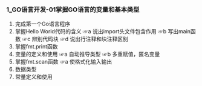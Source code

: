 ### 1_GO语言开发-01掌握GO语言的变量和基本类型

1.	完成第一个Go语言程序
2.	掌握Hello World代码的含义
☞a	说出import头文件包含作用
☞b	写出main函数
☞c	辨别代码块
☞d	说出行注释和块注释区别
3.	掌握fmt.print函数
4.	变量的定义和使用
☞a	自动推导类型
☞b	多重赋值，匿名变量
5.	掌握fmt.scan函数
☞a	使格式化输入输出
6.	数据类型
7.	常量定义和使用
